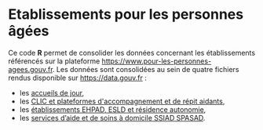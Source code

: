 # Etablissements pour les personnes âgées

Ce code **R** permet de consolider les données concernant les établissements référencés sur la plateforme https://www.pour-les-personnes-agees.gouv.fr. Les données sont consolidées au sein de quatre fichiers rendus disponible sur https://data.gouv.fr : 

* les [accueils de jour](https://www.data.gouv.fr/fr/datasets/accueil-de-jour/),
* les [CLIC et plateformes d'accompagnement et de répit aidants](https://www.data.gouv.fr/fr/datasets/clic-centre-daccueil-de-proximite-et-plateforme-repit-aidants/),
* les [établissements EHPAD, ESLD et résidence autonomie](https://www.data.gouv.fr/fr/datasets/etablissements-ehpad-esld-etablissement-de-soin-longue-duree-et-ra-residence-autonomie/),
* les [services d’aide et de soins à domicile SSIAD SPASAD](https://www.data.gouv.fr/fr/datasets/services-daide-et-de-soins-a-domicile-ssiad-spasad/).
